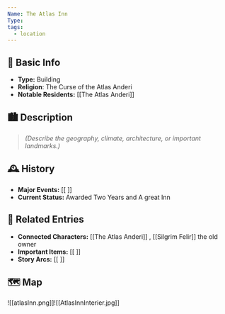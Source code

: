 ```yaml
---
Name: The Atlas Inn
Type: 
tags:
  - location
---
```

## 📍 Basic Info 
- **Type:** Building
- **Religion**: The Curse of the Atlas Anderi
- **Notable Residents:** [[The Atlas Anderi]]  

## 🏙️ Description
> *(Describe the geography, climate, architecture, or important landmarks.)*  

## 🕰️ History
- **Major Events:** [[ ]]  
- **Current Status:** Awarded Two Years and A great Inn



## 🔗 Related Entries
- **Connected Characters:** [[The Atlas Anderi]] , [[Silgrim Felir]] the old owner
- **Important Items:** [[ ]]
- **Story Arcs:** [[ ]]

## 🗺️  Map
![[atlasInn.png]]![[AtlasInnInterier.jpg]]